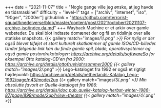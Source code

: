 +++
date = "2021-11-07"
title = "Nogle gange ville jeg ønske, at jeg havde en tidsmaskine!"
difficulty = "level-1"
tags = ["archiv", "internet", "iso", "90ger", "2000er"]
githublink = "https://github.com/terrorist-squad/knedelverse/blob/master/content/post/2021/october/20211107-archive-iso/index.da.md"
+++
Wayback Machine er et arkiv over gamle websteder. Du skal blot indtaste domænet der og få en tidslinje over alle statiske snapshots.
{{< gallery match="images/1/*.png" >}}
For nylig er der også blevet tilføjet et stort kulturelt skatkammer af gamle ISOs/CD-billeder. Under følgende link kan du finde gamle spil, blade, operativsystemer og også gamle postordrekataloger: https://archive.org/details/softwareSo for eksempel Otto katalog-CD'en fra 2000: https://archive.org/details/ottofruehjahrsommer2000
{{< gallery match="images/2/*.png" >}}
Lego-kataloget fra 1992 er også et rigtigt højdepunkt: https://archive.org/details/netherlands-Katalog_Lego-1992/page/n43/mode/2up
{{< gallery match="images/3/*.png" >}}
Min absolutte favorit er Quelle-kataloget fra 1986: https://archive.org/details/idoc.pub_quelle-katalog-herbst-winter-1986-87/page/899/mode/2up?view=theater
{{< gallery match="images/4/*.png" >}}
